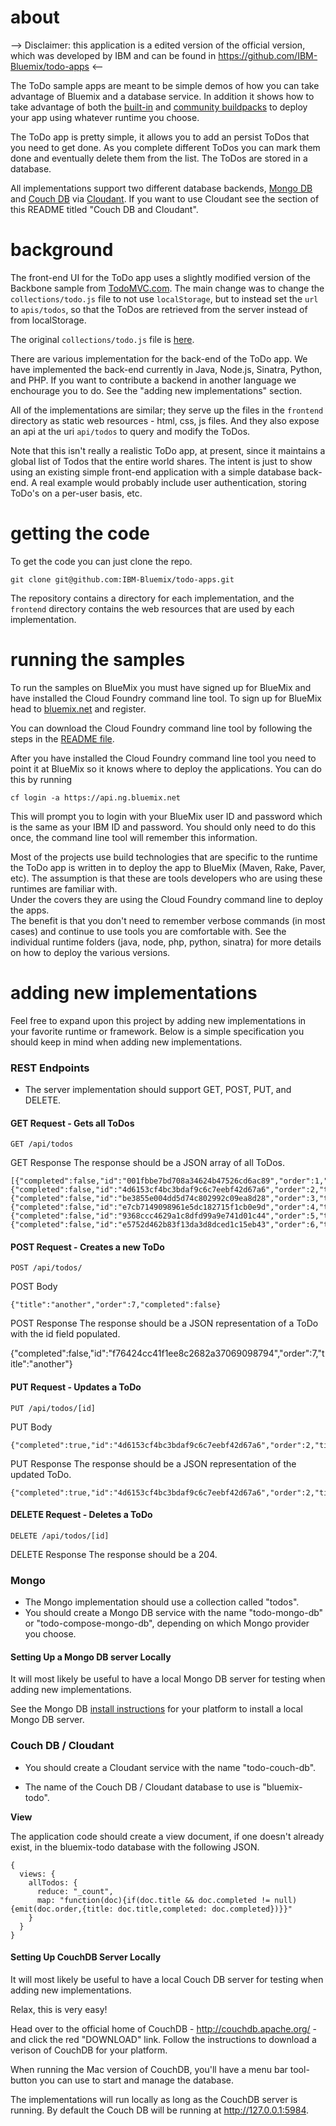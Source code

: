 about
================================================================================

--> Disclaimer: this application is a edited version of the official version, which was developed by IBM and can be found in https://github.com/IBM-Bluemix/todo-apps <--

The ToDo sample apps are meant to be simple demos of how you can take advantage
of Bluemix and a database service.  In addition it shows how to take advantage
of both the [built-in](https://www.ng.bluemix.net/docs/starters/rt_landing.html) and [community buildpacks](https://github.com/cloudfoundry-community/cf-docs-contrib/wiki/Buildpacks) 
to deploy your app using whatever runtime you choose.

The ToDo app is pretty simple, it allows you to add an persist ToDos that you
need to get done.  As you complete different ToDos you can mark them done and
eventually delete them from the list.  The ToDos are stored in a database.

All implementations support two different database backends, 
[Mongo DB](https://www.mongodb.org/) and [Couch DB](http://couchdb.apache.org/) 
via [Cloudant](https://cloudant.com/).  If you want to use Cloudant see the
section of this README titled "Couch DB and Cloudant".



background
================================================================================

The front-end UI for the ToDo app uses a slightly modified version of the
Backbone sample from [TodoMVC.com](http://todomvc.com/architecture-examples/backbone/).  The main change was
to change the `collections/todo.js` file to not use `localStorage`,
but to instead set the `url` to `apis/todos`,
so that the ToDos are retrieved from the server instead of from localStorage.

The original `collections/todo.js` file is
[here](https://github.com/tastejs/todomvc/blob/gh-pages/architecture-examples/backbone/js/collections/todos.js).

There are various implementation for the back-end of the ToDo app.
We have implemented the back-end currently in
Java, Node.js, Sinatra, Python, and PHP.  If you want to contribute a backend
in another language we enchourage you to do.  See the "adding new implementations"
section.

All of the implementations are similar; they serve up the files in the
`frontend` directory as static web resources - html, css, js files.  And they
also expose an api at the uri `api/todos` to query and modify the ToDos.

Note that this isn't really a realistic ToDo app, at present, since it maintains
a global list of Todos that the entire world shares.  The intent is just to
show using an existing simple front-end application with a simple database
back-end.  A real example would probably include user authentication, storing
ToDo's on a per-user basis, etc.


getting the code
================================================================================

To get the code you can just clone the repo.

    git clone git@github.com:IBM-Bluemix/todo-apps.git

The repository contains a directory for each implementation, and the
`frontend` directory contains the web resources that are used by each
implementation.



running the samples
================================================================================

To run the samples on BlueMix you must have signed up for BlueMix and have 
installed the Cloud Foundry command line tool.  To sign up for BlueMix head to
[bluemix.net](https://console.ng.bluemix.net/?cm_mmc=Display-GitHubReadMe-_-BluemixSampleApp-Todo-_-Node-Compose-_-BM-DevAd) and register.

You can download the Cloud Foundry command line tool by following the steps in the [README file](https://github.com/cloudfoundry/cli).

After you have installed the Cloud Foundry command line tool you need to point it
at BlueMix so it knows where to deploy the applications.  You can do this by running

    cf login -a https://api.ng.bluemix.net

This will prompt you to login with your BlueMix user ID and password which is the
same as your IBM ID and password.  You should only need to do this once, the command
line tool will remember this information.

Most of the projects use build technologies that are specific to the runtime the ToDo
app is written in to deploy the app to BlueMix (Maven, Rake, Paver, etc).  The assumption 
is that these are tools developers who are using these runtimes are familiar with.  
Under the covers they are using the Cloud Foundry command line to deploy the apps.  
The benefit is that you don't need to remember verbose commands (in most cases) and
continue to use tools you are comfortable with.  See the individual runtime folders
(java, node, php, python, sinatra) for more details on how to deploy the various 
versions.


adding new implementations
================================================================================

Feel free to expand upon this project by adding new implementations in your
favorite runtime or framework.  Below is a simple specification you should keep
in mind when adding new implementations.

### REST Endpoints

*  The server implementation should support GET, POST, PUT, and DELETE.


#### GET Request - Gets all ToDos

    GET /api/todos

GET Response
The response should be a JSON array of all ToDos.

    [{"completed":false,"id":"001fbbe7bd708a34624b47526cd6ac89","order":1,"title":"test"},{"completed":false,"id":"4d6153cf4bc3bdaf9c6c7eebf42d67a6","order":2,"title":"1"},{"completed":false,"id":"be3855e004dd5d74c802992c09ea8d28","order":3,"title":"2"},{"completed":false,"id":"e7cb7149098961e5dc182715f1cb0e9d","order":4,"title":"3"},{"completed":false,"id":"9368ccc4629a1c8dfd99a9e741d01c44","order":5,"title":"4"},{"completed":false,"id":"e5752d462b83f13da3d8dced1c15eb43","order":6,"title":"5"}]



#### POST Request - Creates a new ToDo

    POST /api/todos/

POST Body

    {"title":"another","order":7,"completed":false}

POST Response
The response should be a JSON representation of a ToDo with the id field
populated.

{"completed":false,"id":"f76424cc41f1ee8c2682a37069098794","order":7,"title":"another"}



#### PUT Request - Updates a ToDo

    PUT /api/todos/[id]

PUT Body

    {"completed":true,"id":"4d6153cf4bc3bdaf9c6c7eebf42d67a6","order":2,"title":"1"}

PUT Response
The response should be a JSON representation of the updated ToDo.

    {"completed":true,"id":"4d6153cf4bc3bdaf9c6c7eebf42d67a6","order":2,"title":"1"}


#### DELETE Request - Deletes a ToDo

    DELETE /api/todos/[id]

DELETE Response
The response should be a 204.


### Mongo

*  The Mongo implementation should use a collection called "todos".
*  You should create a Mongo DB service with the name "todo-mongo-db" or "todo-compose-mongo-db", depending on which Mongo provider you choose.

#### Setting Up a Mongo DB server Locally

It will most likely be useful to have a local Mongo DB server for testing
when adding new implementations.

See the Mongo DB [install instructions](http://docs.mongodb.org/manual/installation/) 
for your platform to install a local Mongo DB server.

### Couch DB / Cloudant

*  You should create a Cloudant service with the name "todo-couch-db".

*  The name of the Couch DB / Cloudant database to use is "bluemix-todo".

<b>View</b>

The application code should create a view document, if one doesn't already exist,
in the bluemix-todo database with the following JSON.

    {
      views: {
        allTodos: {
          reduce: "_count",
          map: "function(doc){if(doc.title && doc.completed != null){emit(doc.order,{title: doc.title,completed: doc.completed})}}"
        }
      }
    }


#### Setting Up CouchDB Server Locally

It will most likely be useful to have a local Couch DB server for testing
when adding new implementations.

Relax, this is very easy!

Head over to the official home of CouchDB - <http://couchdb.apache.org/> - and
click the red "DOWNLOAD" link.  Follow the instructions to download a verison
of CouchDB for your platform.

When running the Mac version of CouchDB, you'll have a menu bar tool-button you can
use to start and manage the database.

The implementations will run locally as long as the CouchDB server is running.
By default the Couch DB will be running at http://127.0.0.1:5984.
